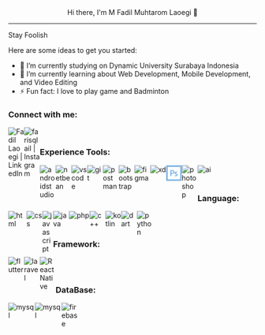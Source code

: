 


<div align="center"> Hi there, I'm M Fadil Muhtarom Laoegi 👋 </div>

<hr>

<div>Stay Foolish</div>

Here are some ideas to get you started:

- 🔭 I’m currently studying on Dynamic University Surabaya Indonesia
- 🌱 I’m currently learning about Web Development, Mobile Development, and Video Editing
- ⚡ Fun fact:  I love to play game and Badminton


 ### Connect with me:

<a target="blank" href="https://www.linkedin.com/in/fadil-laoegi-b632a3204/"><img align="left" alt="Fadil Laoegi | LinkedIn" width="32px" src="https://cdn-icons-png.flaticon.com/512/174/174857.png" /></a>
<a target="blank" href="https://www.instagram.com/fdlml_/"><img align="left" alt="farisqlail | Instagram" width="32px" src="https://static.cdnlogo.com/logos/i/92/instagram.svg" /></a>


<br/>

### Experience Tools:
<img align="left" alt="androidstudio" width="32px" src="https://upload.wikimedia.org/wikipedia/commons/thumb/e/e3/Android_Studio_Icon_%282014-2019%29.svg/1200px-Android_Studio_Icon_%282014-2019%29.svg.png" />
<img align="left" alt="netbean" width="32px" src="https://github.com/fadillaoegi/AssetsIcons/blob/master/Png/For_Stiker/NetBeans.png" />
<img align="left" alt="vscode" width="32px" src="https://github.com/fadillaoegi/AssetsIcons/blob/master/Png/For_Stiker/Vscode.png" />
<img align="left" alt="git" width="32px" src="https://upload.wikimedia.org/wikipedia/commons/thumb/3/3f/Git_icon.svg/1024px-Git_icon.svg.png" />
<img align="left" alt="postman" width="32px" src="https://seeklogo.com/images/P/postman-logo-F43375A2EB-seeklogo.com.png" />
<img align="left" alt="bootstrap" width="32px" src="https://upload.wikimedia.org/wikipedia/commons/thumb/b/b2/Bootstrap_logo.svg/1280px-Bootstrap_logo.svg.png" />
<img align="left" alt="figma" width="32px" src="https://upload.wikimedia.org/wikipedia/commons/3/33/Figma-logo.svg" /> 
<img align="left" alt="xd" width="32px" src="https://cdn.worldvectorlogo.com/logos/adobe-xd.svg" /> 
<img align="left" alt="photoshop" width="32px" src="https://raw.githubusercontent.com/devicons/devicon/master/icons/photoshop/photoshop-line.svg" />
<img align="left" alt="photoshop" width="32px" src="https://github.com/fadillaoegi/AssetsIcons/blob/master/Png/For_Stiker/pr.png" />
<img align="left" alt="ai" width="32px" src="https://www.vectorlogo.zone/logos/adobe_illustrator/adobe_illustrator-icon.svg" />
<br/> <br/>

### Language:
<img align="left" alt="html" width="37px" src="https://icon-library.com/images/html5-icon/html5-icon-13.jpg" />
<img align="left" alt="css" width="32px" src="https://cdn.iconscout.com/icon/free/png-256/css-131-722685.png" />
<img align="left" alt="javascript" width="22px" src="https://upload.wikimedia.org/wikipedia/commons/thumb/9/99/Unofficial_JavaScript_logo_2.svg/1024px-Unofficial_JavaScript_logo_2.svg.png" />
<img align="left" alt="java" width="32px" src="https://upload.wikimedia.org/wikipedia/de/e/e1/Java-Logo.svg" />
<img align="left" alt="php" width="42px" src="https://github.com/fadillaoegi/AssetsIcons/blob/master/Png/For_Stiker/Php.png" />
<img align="left" alt="c++" width="32px" src="https://github.com/fadillaoegi/AssetsIcons/blob/master/Png/For_Stiker/c%2B%2B.png" />
<img align="left" alt="kotlin" width="32px" src="https://github.com/fadillaoegi/AssetsIcons/blob/master/Png/For_Stiker/kotlin.png" />
<img align="left" alt="dart" width="32px" src="https://github.com/fadillaoegi/AssetsIcons/blob/master/Png/For_Stiker/dart.png" />
<img align="left" alt="python" width="32px" src="https://github.com/fadillaoegi/AssetsIcons/blob/master/Png/For_Stiker/Phyton.png" />

<br/> <br/>

### Framework:
<img align="left" alt="flutter" width="32px" src="https://www.vectorlogo.zone/logos/flutterio/flutterio-icon.svg" /> 
<img align="left" alt="laravel" width="32px" src="https://upload.wikimedia.org/wikipedia/commons/thumb/9/9a/Laravel.svg/1969px-Laravel.svg.png" />
<img align="left" alt="ReactNative" width="32px" src="https://reactnative.dev/img/header_logo.svg" />

<br/> <br/>

### DataBase:
<img align="left" alt="mysql" width="54px" src="https://download.logo.wine/logo/MySQL/MySQL-Logo.wine.png" />
<img align="left" alt="mysql" width="54px" src="https://github.com/fadillaoegi/AssetsIcons/blob/master/Png/For_Stiker/oracle.png" />
<img align="left" alt="firebase" width="34px" src="https://github.com/fadillaoegi/AssetsIcons/blob/master/Png/For_Stiker/firebase.png" />

<!-- ![flutter](https://user-images.githubusercontent.com/58667496/180014842-1fead90f-1ba3-4eb3-9805-5859ac549785.png) -->

